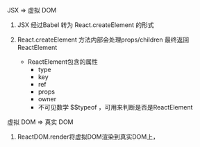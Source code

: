 JSX => 虚拟 DOM

1. JSX 经过Babel 转为 React.createElement 的形式
2. React.createElement  方法内部会处理props/children 最终返回ReactElement

   * ReactElement包含的属性
     * type
     * key
     * ref
     * props
     * owner
     * 不可见数学 $$typeof ，可用来判断是否是ReactElement

虚拟 DOM => 真实 DOM

1. ReactDOM.render将虚拟DOM渲染到真实DOM上，
